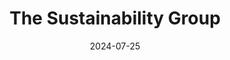 ---  
layout: startup_page  
title: "The Sustainability Group"  
id: "sustainabilitygroup.co.uk"  
permalink: "/thesustainabilitygroupsustainabilitygroup.co.uk07252024/"  
website: "https://www.sustainabilitygroup.co.uk/"  
funding_round: ""  
funding_amount: "£2.7M"  
investors: ""  
about: "The Sustainability Group develops FuturePlus, a sustainability management and ESG reporting platform. It helps businesses track, measure, and improve their sustainability performance, focusing on long-term positive impacts and enhanced business resilience. The platform aligns with UN Sustainable Development Goals and recognized sustainability standards."  
markets: "ESG, Sustainability, SaaS"  
hq: "London, England, United Kingdom"  
founded_year: "2019"  
linkedin: "https://uk.linkedin.com/company/the-sustainability-group"  
twitter: ""  
instagram: ""  
facebook: ""  
crunchbase: ""  
pitchbook: ""  

date_display: "25-Jul-2024"  
date: "2024-07-25"

# SEO Optimization  
meta_title: "The Sustainability Group -  Funding (£2.7M)"  
meta_description: "The Sustainability Group, The Sustainability Group develops FuturePlus, a sustainability management and ESG reporting platform. It helps businesses track, measure, and improve ..."  
meta_keywords: "The Sustainability Group, ESG, Sustainability, SaaS,  funding"  
canonical_url: "https://startup.projectstartups.com/thesustainabilitygroupsustainabilitygroup.co.uk07252024/"  
---